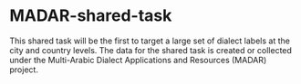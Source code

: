 # MADAR-shared-task
This shared task will be the first to target a large set of dialect labels at the city and country levels. The data for the shared task is created or collected under the Multi-Arabic Dialect Applications and Resources (MADAR) project. 
